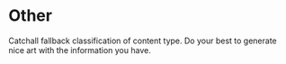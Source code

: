 # Other

Catchall fallback classification of content type. Do your best to generate nice art with the information you have.
